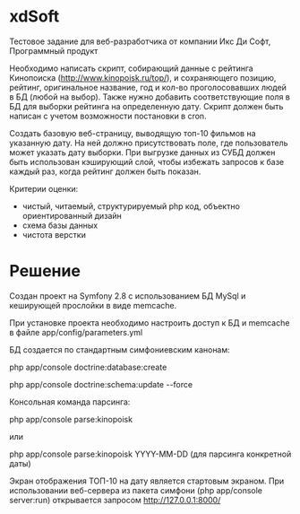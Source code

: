 # xdSoft
Тестовое задание для веб-разработчика от компании Икс Ди Софт, Программный продукт

Необходимо написать скрипт, собирающий данные с рейтинга Кинопоиска (http://www.kinopoisk.ru/top/),
и сохраняющего позицию, рейтинг, оригинальное название, год и кол-во проголосовавших людей в БД (любой на выбор).
Также нужно добавить соответствующие поля в БД для выборки рейтинга на определенную дату.
Скрипт должен быть написан с учетом возможности постановки в cron.

Создать базовую веб-страницу, выводящую топ-10 фильмов на указанную дату. 
На ней должно присутствовать поле, где пользователь может указать дату выборки.
При выгрузке данных из СУБД должен быть использован кэширующий слой, чтобы избежать запросов к базе каждый раз, 
когда рейтинг должен быть показан.

Критерии оценки:
- чистый, читаемый, структурируемый php код, объектно ориентированный дизайн
- схема базы данных
- чистота верстки

# Решение

Создан проект на Symfony 2.8 с использованием БД MySql и кеширующей прослойки в виде memcache.

При установке проекта необходимо настроить доступ к БД и memcache в файле app/config/parameters.yml

БД создается по стандартным симфониевским канонам:

php app/console doctrine:database:create

php app/console doctrine:schema:update --force

Консольная команда парсинга:

php app/console parse:kinopoisk

или

php app/console parse:kinopoisk YYYY-MM-DD (для парсинга конкретной даты)

Экран отображения ТОП-10 на дату является стартовым экраном.
При использовании веб-сервера из пакета симфони (php app/console server:run) открывается запросом http://127.0.0.1:8000/
